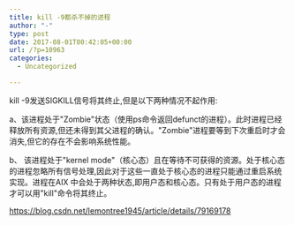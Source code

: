 ```yaml
---
title: kill -9都杀不掉的进程
author: "-"
type: post
date: 2017-08-01T00:42:05+00:00
url: /?p=10963
categories:
  - Uncategorized

---
```

kill -9发送SIGKILL信号将其终止,但是以下两种情况不起作用: 
  
a、该进程处于"Zombie"状态（使用ps命令返回defunct的进程）。此时进程已经释放所有资源,但还未得到其父进程的确认。"Zombie"进程要等到下次重启时才会消失,但它的存在不会影响系统性能。
  
b、 该进程处于"kernel mode"（核心态）且在等待不可获得的资源。处于核心态的进程忽略所有信号处理,因此对于这些一直处于核心态的进程只能通过重启系统实现。进程在AIX 中会处于两种状态,即用户态和核心态。只有处于用户态的进程才可以用"kill"命令将其终止。
  
https://blog.csdn.net/lemontree1945/article/details/79169178